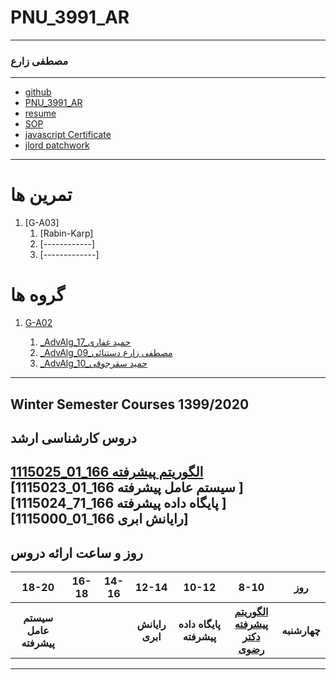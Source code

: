 # PNU_3991_AR
---------
### مصطفی زارع
 
---
- [github](https://github.com/mostafazare2008)
- [PNU_3991_AR](https://github.com/mostafazare2008/PNU_3991_AR)
- [resume](https://mostafazare2008.github.io/mostafazare2008.github.io/)
- [SOP](https://github.com/mostafazare2008/SOP) 
- [javascript Certificate](https://github.com/mostafazare2008/PNU_3991_AR/blob/main/cert-1024-20425881.jpg)
- [jlord patchwork](patchwork.jpg)
  
------------------
 # تمرین ها
1. [G-A03]
    1. [Rabin-Karp]
    1. [------------]
    1. [-------------]
# گروه ها
1. [G-A02](https://github.com/AliRazavi-edu/PNU_3991/tree/master/_MSc/AdvancedAlgorithms/1115025_01)

    1. [_AdvAlg_17_حمید غفاری](https://github.com/AliRazavi-edu/PNU_3991/tree/master/_MSc/AdvancedAlgorithms/1115025_01/17_%D8%AD%D9%85%D9%8A%D8%AF%20%D8%BA%D9%81%D8%A7%D8%B1%D9%8A)    
    1. [_AdvAlg_09_مصطفی زارع دستنائی](https://github.com/AliRazavi-edu/PNU_3991/tree/master/_MSc/AdvancedAlgorithms/1115025_01/09_%D9%85%D8%B5%D8%B7%D9%81%D9%8A%20%D8%B2%D8%A7%D8%B1%D8%B9%20%D8%AF%D8%B3%D8%AA%D9%86%D8%A7%D8%A6%D9%8A)
   1. [_AdvAlg_10_حمید سقرجوقی](https://github.com/AliRazavi-edu/PNU_3991/tree/master/_MSc/AdvancedAlgorithms/1115025_01/10_%D9%85%D8%AD%D9%85%D9%88%D8%AF%20%D8%B3%D9%82%D8%B1%D8%AC%D9%88%D9%82%D9%8A)
---------------
## Winter Semester Courses 1399/2020

## دروس کارشناسی ارشد

[1115025_01_166   الگوریتم پیشرفته ](https://github.com/mostafazare2008/PNU_3991_AR/blob/main/AdvancedAlgorithms)
<br>
[1115023_01_166 سیستم عامل پیشرفته ]
<br>
[1115024_71_166 پایگاه داده پیشرفته ]
<br>
[1115000_01_166 رایانش ابری]
<br>
--------------

## روز و ساعت ارائه دروس

<table style="width:100%">
  <tr>
    <th>18-20</th>
    <th>16-18</th>
    <th>14-16</th>
    <th>12-14</th>
    <th>10-12</th>
    <th>8-10</th>
    <th>روز</th>
  </tr>
   <tr>
    <th>سیستم عامل پیشرفته</th>
    <th></th>
    <th></th>
    <th>رایانش ابری</th>
    <th>پایگاه داده پیشرفته</th>
    <th><a href="https://github.com/AliRazavi-edu/PNU_3991/tree/master/_MSc/AdvancedAlgorithms" >الگوریتم پیشرفته<br>دکتر رضوی</th>
    <th>چهارشنبه</th>
  </tr>
</table>

--------------
